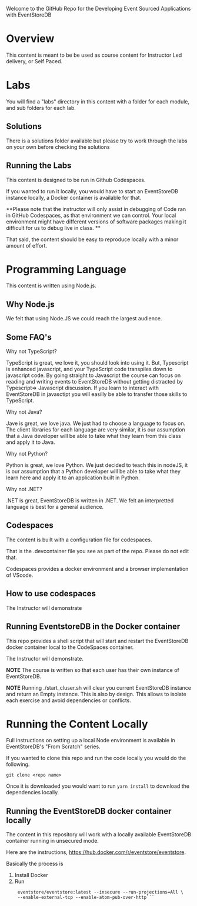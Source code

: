 Welcome to the GitHub Repo for the Developing Event Sourced Applications with EventStoreDB

# Overview

This content is meant to be be used as course content for Instructor Led delivery, or Self Paced. 

# Labs

You will find a "labs" directory in this content with a folder for each module, and sub folders for each lab. 

## Solutions
There is a solutions folder available but please try to work through the labs on your own before checking the solutions

## Running the Labs

This content is designed to be run in Github Codespaces. 

If you wanted to run it locally, you would have to start an EventStoreDB instance locally, a Docker container is available for that. 

**Please note that the instructor will only assist in debugging of Code ran in GitHub Codespaces, as that environment we can control. Your local environment might have different versions of software packages making it difficult for us to debug live in class. **

That said, the content should be easy to reproduce locally with a minor amount of effort.


# Programming Language

This content is written using Node.js.

## Why Node.js

We felt that using Node.JS we could reach the largest audience. 

## Some FAQ's

Why not TypeScript?

TypeScript is great, we love it, you should look into using it. But, Typescript is enhanced javascript, and your TypeScript code transpiles down to javascript code. By going straight to Javascript the course can focus on reading and writing events to EventStoreDB without getting distracted by Typescript=> Javascript discussion. If you learn to interact with EventStoreDB in javasctipt you will easilly be able to transfer those skills to TypeScript.

Why not Java? 

Jave is great, we love java. We just had to choose a language to focus on. The client libraries for each language are very similar, it is our assumption that a Java developer will be able to take what they learn from this class and apply it to Java. 

Why not Python?

Python is great, we love Python. We just decided to teach this in nodeJS, it is our assumption that a Python developer will be able to take what they learn here and apply it to an application built in Python. 

Why not .NET? 

.NET is great, EventStoreDB is written in .NET. We felt an interpretted language is best for a general audience. 

## Codespaces

The content is built with a configuration file for codespaces.

That is the .devcontainer file you see as part of the repo. Please do not edit that. 

Codespaces provides a docker environment and a browser implementation of VScode.


## How to use codespaces

The Instructor will demonstrate

## Running EventstoreDB in the Docker container

This repo provides a shell script that will start and restart the EventStoreDB docker container local to the CodeSpaces container. 

The Instructor will demonstrate.

**NOTE** The course is written so that each user has their own instance of EventStoreDB.

**NOTE** Running ./start_cluser.sh will clear you current EventStoreDB instance and return an Empty instance. This is also by design. This allows to isolate each exercise and avoid dependencies or conflicts. 

# Running the Content Locally

Full instructions on setting up a local Node environment is available in EventStoreDB's "From Scratch" series.
<provide link when I have it>

If you wanted to clone this repo and run the code locally you would do the following. 

```
git clone <repo name>
```

Once it is downloaded you would want to run ``` yarn install ``` to download the dependencies locally.

## Running the EventStoreDB docker container locally

The content in this repository will work with a locally available EventStoreDB container running in unsecured mode.

Here are the instructions, https://hub.docker.com/r/eventstore/eventstore.

Basically the process is
1. Install Docker
2. Run
   ```docker run --name esdb-node -it -p 2113:2113 -p 1113:1113 \
    eventstore/eventstore:latest --insecure --run-projections=All \
    --enable-external-tcp --enable-atom-pub-over-http```

   
